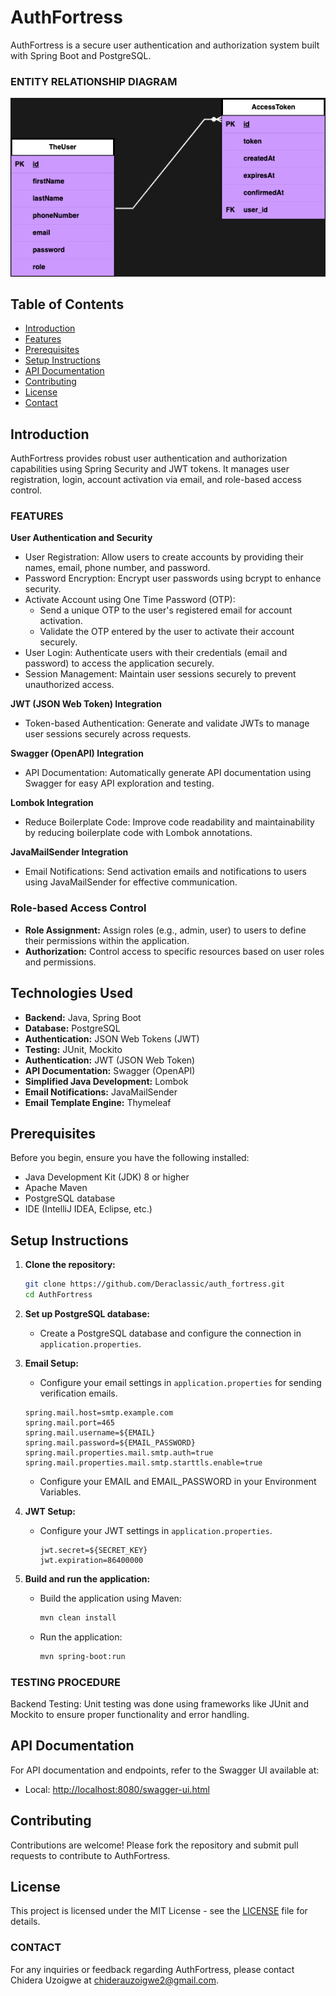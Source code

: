 # AuthFortress

AuthFortress is a secure user authentication and authorization system built with Spring Boot and PostgreSQL.

### ENTITY RELATIONSHIP DIAGRAM

![Entity Relationship Diagram](src/main/resources/ERD.png)

## Table of Contents

- [Introduction](#introduction)
- [Features](#features)
- [Prerequisites](#prerequisites)
- [Setup Instructions](#setup-instructions)
- [API Documentation](#api-documentation)
- [Contributing](#contributing)
- [License](#license)
- [Contact](#contact)

## Introduction

AuthFortress provides robust user authentication and authorization capabilities using Spring Security and JWT tokens. It manages user registration, login, account activation via email, and role-based access control.

### FEATURES

**User Authentication and Security**

- User Registration: Allow users to create accounts by providing their names, email, phone number, and password.
- Password Encryption: Encrypt user passwords using bcrypt to enhance security.
- Activate Account using One Time Password (OTP):
   - Send a unique OTP to the user's registered email for account activation.
   - Validate the OTP entered by the user to activate their account securely.
- User Login: Authenticate users with their credentials (email and password) to access the application securely.
- Session Management: Maintain user sessions securely to prevent unauthorized access.

**JWT (JSON Web Token) Integration**

- Token-based Authentication: Generate and validate JWTs to manage user sessions securely across requests.

**Swagger (OpenAPI) Integration**

- API Documentation: Automatically generate API documentation using Swagger for easy API exploration and testing.

**Lombok Integration**

- Reduce Boilerplate Code: Improve code readability and maintainability by reducing boilerplate code with Lombok annotations.

**JavaMailSender Integration**

- Email Notifications: Send activation emails and notifications to users using JavaMailSender for effective communication.

### Role-based Access Control

- **Role Assignment:** Assign roles (e.g., admin, user) to users to define their permissions within the application.
- **Authorization:** Control access to specific resources based on user roles and permissions.


## Technologies Used

- **Backend:** Java, Spring Boot
- **Database:** PostgreSQL
- **Authentication:** JSON Web Tokens (JWT)
- **Testing:** JUnit, Mockito
- **Authentication:** JWT (JSON Web Token)
- **API Documentation:** Swagger (OpenAPI)
- **Simplified Java Development:** Lombok
- **Email Notifications:** JavaMailSender
- **Email Template Engine:** Thymeleaf

## Prerequisites

Before you begin, ensure you have the following installed:

- Java Development Kit (JDK) 8 or higher
- Apache Maven
- PostgreSQL database
- IDE (IntelliJ IDEA, Eclipse, etc.)

## Setup Instructions

1. **Clone the repository:**

   ```bash
   git clone https://github.com/Deraclassic/auth_fortress.git
   cd AuthFortress

2. **Set up PostgreSQL database:**
    - Create a PostgreSQL database and configure the connection in `application.properties`.
3. **Email Setup:**
    - Configure your email settings in `application.properties` for sending verification emails.
   ```properties
   spring.mail.host=smtp.example.com
   spring.mail.port=465
   spring.mail.username=${EMAIL}
   spring.mail.password=${EMAIL_PASSWORD}
   spring.mail.properties.mail.smtp.auth=true
   spring.mail.properties.mail.smtp.starttls.enable=true
     ```
   
    - Configure your EMAIL and EMAIL_PASSWORD in your Environment Variables.
4. **JWT Setup:**
   - Configure your JWT settings in `application.properties`.

     ```properties
     jwt.secret=${SECRET_KEY}
     jwt.expiration=86400000
     ```
     
5. **Build and run the application:**

    - Build the application using Maven:

      ```bash
      mvn clean install
      ```

    - Run the application:

      ```bash
      mvn spring-boot:run
      ```

### TESTING PROCEDURE
Backend Testing: Unit testing was done using frameworks like JUnit and Mockito to ensure proper functionality and error handling.

## API Documentation

For API documentation and endpoints, refer to the Swagger UI available at:

- Local: [http://localhost:8080/swagger-ui.html](http://localhost:8080/swagger-ui.html)

## Contributing

Contributions are welcome! Please fork the repository and submit pull requests to contribute to AuthFortress.

## License

This project is licensed under the MIT License - see the [LICENSE](LICENSE) file for details.

### CONTACT
For any inquiries or feedback regarding AuthFortress, please contact Chidera Uzoigwe at chiderauzoigwe2@gmail.com.